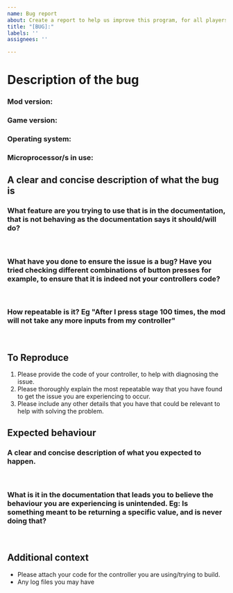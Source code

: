 ```yaml
---
name: Bug report
about: Create a report to help us improve this program, for all players
title: "[BUG]:"
labels: ''
assignees: ''

---
```


# Description of the bug

### Mod version:
### Game version:
### Operating system:
### Microprocessor/s in use:

## A clear and concise description of what the bug is
### What feature are you trying to use that is in the documentation, that is not behaving as the documentation says it should/will do?  
<br>

### What have you done to ensure the issue is a bug? Have you tried checking different combinations of button presses for example, to ensure that it is indeed not your controllers code?  
<br>

### How repeatable is it? Eg "After I press stage 100 times, the mod will not take any more inputs from my controller"  
<br>

## To Reproduce
1. Please provide the code of your controller, to help with diagnosing the issue.
2. Please thoroughly explain the most repeatable way that you have found to get the issue you are experiencing to occur.
3. Please include any other details that you have that could be relevant to help with solving the problem.

## Expected behaviour

### A clear and concise description of what you expected to happen.
<br>

### What is it in the documentation that leads you to believe the behaviour you are experiencing is unintended. Eg: Is something meant to be returning a specific value, and is never doing that?
<br>

## Additional context
- Please attach your code for the controller you are using/trying to build.
- Any log files you may have
